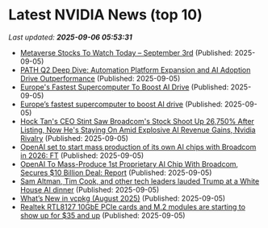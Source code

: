 # Latest NVIDIA News (top 10)
_Last updated: **2025-09-06 05:53:31**_

- [Metaverse Stocks To Watch Today – September 3rd](https://www.etfdailynews.com/2025/09/05/metaverse-stocks-to-watch-today-september-3rd/) (Published: 2025-09-05)
- [PATH Q2 Deep Dive: Automation Platform Expansion and AI Adoption Drive Outperformance](https://finance.yahoo.com/news/path-q2-deep-dive-automation-053104777.html) (Published: 2025-09-05)
- [Europe's Fastest Supercomputer To Boost AI Drive](https://www.ibtimes.com/europes-fastest-supercomputer-boost-ai-drive-3782564) (Published: 2025-09-05)
- [Europe’s fastest supercomputer to boost AI drive](https://www.digitaljournal.com/tech-science/europes-fastest-supercomputer-to-boost-ai-drive/article) (Published: 2025-09-05)
- [Hock Tan's CEO Stint Saw Broadcom's Stock Shoot Up 26,750% After Listing, Now He's Staying On Amid Explosive AI Revenue Gains, Nvidia Rivalry](https://biztoc.com/x/9deaf90205826b3c) (Published: 2025-09-05)
- [OpenAI set to start mass production of its own AI chips with Broadcom in 2026: FT](https://economictimes.indiatimes.com/tech/artificial-intelligence/openai-set-to-start-mass-production-of-its-own-ai-chips-with-broadcom-in-2026-ft/articleshow/123710960.cms) (Published: 2025-09-05)
- [OpenAI To Mass-Produce 1st Proprietary AI Chip With Broadcom, Secures $10 Billion Deal: Report](https://biztoc.com/x/ed006240fe186759) (Published: 2025-09-05)
- [Sam Altman, Tim Cook, and other tech leaders lauded Trump at a White House AI dinner](https://www.businessinsider.com/whos-who-tech-leaders-attended-dinner-white-house-altman-pichai-2025-9) (Published: 2025-09-05)
- [What’s New in vcpkg (August 2025)](https://devblogs.microsoft.com/cppblog/whats-new-in-vcpkg-august-2025/) (Published: 2025-09-05)
- [Realtek RTL8127 10GbE PCIe cards and M.2 modules are starting to show up for $35 and up](https://www.cnx-software.com/2025/09/05/buy-realtek-rtl8127-10gbe-pcie-cards-and-m2-modules/) (Published: 2025-09-05)

